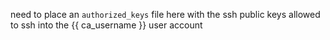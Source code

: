need to place an `authorized_keys` file here with the ssh public keys allowed to ssh into the {{ ca_username }} user account
